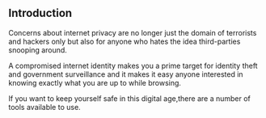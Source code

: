 
## Introduction

Concerns about internet privacy are no longer just the domain of terrorists and hackers only but also for anyone who hates the idea third-parties snooping around. 

A compromised internet identity makes you a prime target for identity theft and government surveillance and it makes it easy anyone interested in knowing exactly what you are up to while browsing.    

If you want to keep yourself safe in this digital age,there are a number of tools available to use. 
